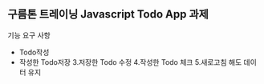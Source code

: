 <h2>구름톤 트레이닝 Javascript Todo App 과제</h2>
 기능 요구 사항

- Todo작성
- 작성한 Todo저장
3.저장한 Todo 수정
4.작성한 Todo 체크
5.새로고침 해도 데이터 유지

